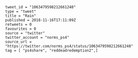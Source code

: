 ```
tweet_id = "1063479598212661248"
type = "tweet"
title = "Rain"
published = 2018-11-16T17:11:09Z
retweets = 0
favourites = 0
source = "twitter"
twitter_account = "norms_ps4"
source_url = "https://twitter.com/norms_ps4/status/1063479598212661248"
tag = [ "ps4share", "reddeadredemption2",]
```

<p class='image'><img src='https://mnf.m17s.net/2018/11/16/DsI9DnUXoAA4Lzb.jpg' alt=''></p>

